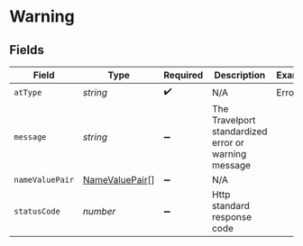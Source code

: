 # Warning


## Fields

| Field                                                   | Type                                                    | Required                                                | Description                                             | Example                                                 |
| ------------------------------------------------------- | ------------------------------------------------------- | ------------------------------------------------------- | ------------------------------------------------------- | ------------------------------------------------------- |
| `atType`                                                | *string*                                                | :heavy_check_mark:                                      | N/A                                                     | Error                                                   |
| `message`                                               | *string*                                                | :heavy_minus_sign:                                      | The Travelport standardized error or warning message    |                                                         |
| `nameValuePair`                                         | [NameValuePair](../../models/errors/namevaluepair.md)[] | :heavy_minus_sign:                                      | N/A                                                     |                                                         |
| `statusCode`                                            | *number*                                                | :heavy_minus_sign:                                      | Http standard response code                             |                                                         |